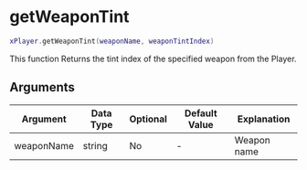 # getWeaponTint

```lua
xPlayer.getWeaponTint(weaponName, weaponTintIndex)
```

This function Returns the tint index of the specified weapon from the Player.

## Arguments

| Argument        | Data Type | Optional | Default Value | Explanation       |
|-----------------|-----------|----------|---------------|-------------------|
| weaponName      | string    | No       | -             | Weapon name       |
